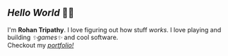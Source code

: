 ## _Hello World_ 👋🌐

I'm **Rohan Tripathy**. I love figuring out how stuff _works_. I love playing and building _✨games✨_ and cool software.  
Checkout my [_portfolio!_](https://rohans-portfolio.onrender.com/)
<!--
**RulerOfHells/RulerOfHells** is a ✨ _special_ ✨ repository because its `README.md` (this file) appears on your GitHub profile.

Here are some ideas to get you started:

- 🔭 I’m currently working on ...
- 🌱 I’m currently learning ...
- 👯 I’m looking to collaborate on ...
- 🤔 I’m looking for help with ...
- 💬 Ask me about ...
- 📫 How to reach me: ...
- 😄 Pronouns: ...
- ⚡ Fun fact: ...
-->
